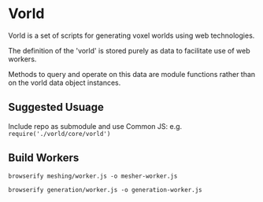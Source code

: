 # Vorld

Vorld is a set of scripts for generating voxel worlds using web technologies.

The definition of the 'vorld' is stored purely as data to facilitate use of web workers. 

Methods to query and operate on this data are module functions rather than on the vorld data object instances.

## Suggested Usuage
Include repo as submodule and use Common JS: e.g. `require('./vorld/core/vorld')`

## Build Workers
`browserify meshing/worker.js -o mesher-worker.js`

`browserify generation/worker.js -o generation-worker.js`